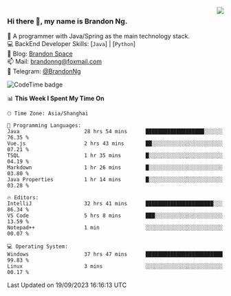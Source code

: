 <img  align="right" src="https://github-readme-stats-brandon0824.vercel.app/api/top-langs/?username=brandon0824&layout=compact">

### Hi there 👋, my name is Brandon Ng.

🌱 A programmer with Java/Spring as the main technology stack.  
💻 BackEnd Developer Skills: [`Java`] | [`Python`]  
📝 Blog: [Brandon Space](https://brandonng.tech)  
📫 Mail: brandonng@foxmail.com  
📰 Telegram: [@BrandonNg](https://t.me/BrandonNg24)  

![CodeTime badge](https://img.shields.io/endpoint?style=flat-square&url=https%3A%2F%2Fapi.codetime.dev%2Fshield%3Fid%3D128%26project%3D%26in%3D604800000)

<!--START_SECTION:waka-->
📊 **This Week I Spent My Time On** 

```text
🕑︎ Time Zone: Asia/Shanghai

💬 Programming Languages: 
Java                     28 hrs 54 mins      ███████████████████░░░░░░   76.35 % 
Vue.js                   2 hrs 43 mins       ██░░░░░░░░░░░░░░░░░░░░░░░   07.21 % 
TSQL                     1 hr 35 mins        █░░░░░░░░░░░░░░░░░░░░░░░░   04.19 % 
Markdown                 1 hr 26 mins        █░░░░░░░░░░░░░░░░░░░░░░░░   03.80 % 
Java Properties          1 hr 14 mins        █░░░░░░░░░░░░░░░░░░░░░░░░   03.28 % 

🔥 Editors: 
IntelliJ                 32 hrs 41 mins      ██████████████████████░░░   86.34 % 
VS Code                  5 hrs 8 mins        ███░░░░░░░░░░░░░░░░░░░░░░   13.59 % 
Notepad++                1 min               ░░░░░░░░░░░░░░░░░░░░░░░░░   00.07 % 

💻 Operating System: 
Windows                  37 hrs 47 mins      █████████████████████████   99.83 % 
Linux                    3 mins              ░░░░░░░░░░░░░░░░░░░░░░░░░   00.17 % 
```


 Last Updated on 19/09/2023 16:16:13 UTC
<!--END_SECTION:waka-->
